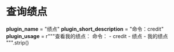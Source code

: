 # 查询绩点
__plugin_name__ = "绩点"
__plugin_short_description__ = "命令：credit"
__plugin_usage__ = r"""查看我的绩点：
命令：
    - credit
    - 绩点
    - 我的绩点
""".strip()
